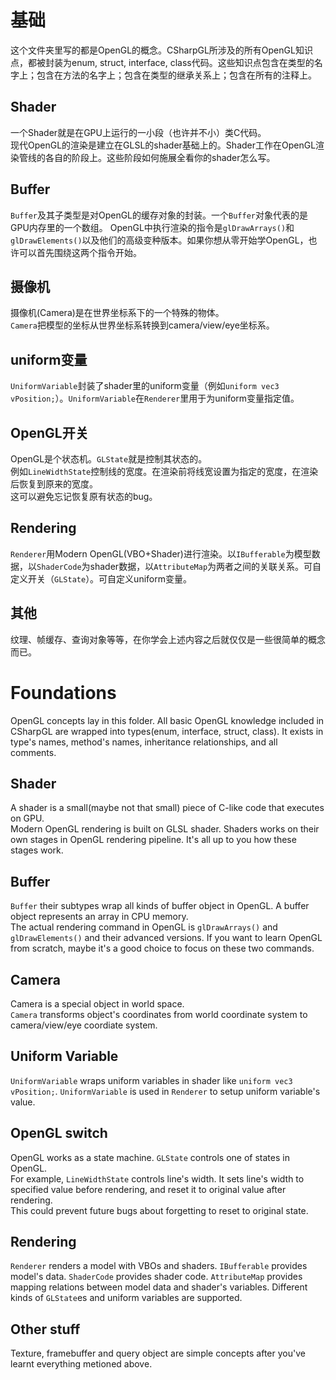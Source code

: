 ﻿# 基础
这个文件夹里写的都是OpenGL的概念。CSharpGL所涉及的所有OpenGL知识点，都被封装为enum, struct, interface, class代码。这些知识点包含在类型的名字上；包含在方法的名字上；包含在类型的继承关系上；包含在所有的注释上。
## Shader
一个Shader就是在GPU上运行的一小段（也许并不小）类C代码。  
现代OpenGL的渲染是建立在GLSL的shader基础上的。Shader工作在OpenGL渲染管线的各自的阶段上。这些阶段如何施展全看你的shader怎么写。
## Buffer
`Buffer`及其子类型是对OpenGL的缓存对象的封装。一个`Buffer`对象代表的是GPU内存里的一个数组。
OpenGL中执行渲染的指令是`glDrawArrays()`和`glDrawElements()`以及他们的高级变种版本。如果你想从零开始学OpenGL，也许可以首先围绕这两个指令开始。
## 摄像机
摄像机(Camera)是在世界坐标系下的一个特殊的物体。  
`Camera`把模型的坐标从世界坐标系转换到camera/view/eye坐标系。
## uniform变量
`UniformVariable`封装了shader里的uniform变量（例如`uniform vec3 vPosition;`）。`UniformVariable`在`Renderer`里用于为uniform变量指定值。
## OpenGL开关
OpenGL是个状态机。`GLState`就是控制其状态的。  
例如`LineWidthState`控制线的宽度。在渲染前将线宽设置为指定的宽度，在渲染后恢复到原来的宽度。  
这可以避免忘记恢复原有状态的bug。
## Rendering
`Renderer`用Modern OpenGL(VBO+Shader)进行渲染。以`IBufferable`为模型数据，以`ShaderCode`为shader数据，以`AttributeMap`为两者之间的关联关系。可自定义开关（`GLState`）。可自定义uniform变量。
## 其他
纹理、帧缓存、查询对象等等，在你学会上述内容之后就仅仅是一些很简单的概念而已。

# Foundations
OpenGL concepts lay in this folder. All basic OpenGL knowledge included in CSharpGL are wrapped into types(enum, interface, struct, class). It exists in type's names, method's names, inheritance relationships, and all comments.
## Shader
A shader is a small(maybe not that small) piece of C-like code that executes on GPU.  
Modern OpenGL rendering is built on GLSL shader. Shaders works on their own stages in OpenGL rendering pipeline. It's all up to you how these stages work.
## Buffer
`Buffer` their subtypes wrap all kinds of buffer object in OpenGL. A buffer object represents an array in CPU memory.  
The actual rendering command in OpenGL is `glDrawArrays()` and `glDrawElements()` and their advanced versions. If you want to learn OpenGL from scratch, maybe it's a good choice to focus on these two commands.  
## Camera
Camera is a special object in world space.  
`Camera` transforms object's coordinates from world coordinate system to camera/view/eye coordiate system.
## Uniform Variable
`UniformVariable` wraps uniform variables in shader like `uniform vec3 vPosition;`. `UniformVariable` is used in `Renderer` to setup uniform variable's value.
## OpenGL switch
OpenGL works as a state machine. `GLState` controls one of states in OpenGL.  
For example, `LineWidthState` controls line's width. It sets line's width to specified value before rendering, and reset it to original value after rendering.  
This could prevent future bugs about forgetting to reset to original state.
## Rendering
`Renderer` renders a model with VBOs and shaders. `IBufferable` provides model's data. `ShaderCode` provides shader code. `AttributeMap` provides mapping relations between model data and shader's variables. Different kinds of `GLState`es and uniform variables are supported.
## Other stuff
Texture, framebuffer and query object are simple concepts after you've learnt everything metioned above.
